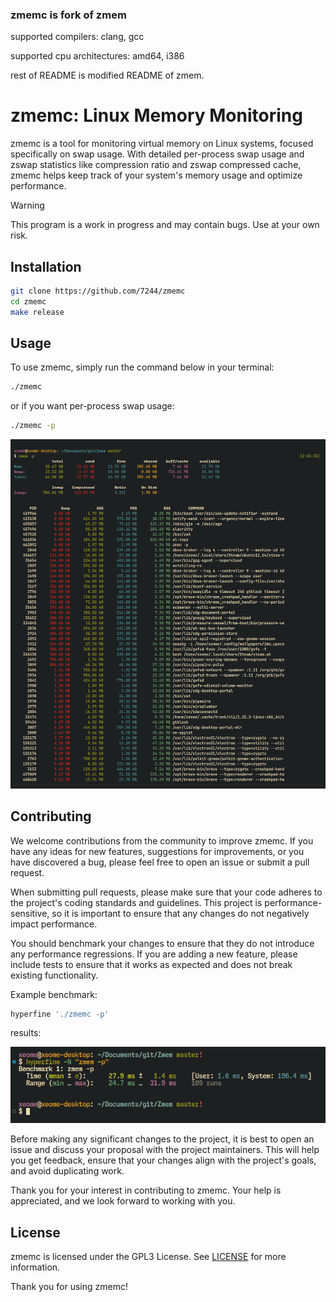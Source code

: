 ### zmemc is fork of zmem

supported compilers: clang, gcc

supported cpu architectures: amd64, i386

rest of README is modified README of zmem.

# zmemc: Linux Memory Monitoring

zmemc is a tool for monitoring virtual memory on Linux systems, focused specifically on swap usage. With detailed per-process swap usage and zswap statistics like compression ratio and zswap compressed cache, zmemc helps keep track of your system's memory usage and optimize performance.

> [!WARNING]
> This program is a work in progress and may contain bugs. Use at your own risk.

## Installation

```sh
git clone https://github.com/7244/zmemc
cd zmemc
make release
```

## Usage

To use zmemc, simply run the command below in your terminal:

```bash
./zmemc
```

or if you want per-process swap usage:

```bash
./zmemc -p
```

![zmem](assets/zmem.png)

## Contributing

We welcome contributions from the community to improve zmemc. If you have any ideas for new features, suggestions for improvements, or you have discovered a bug, please feel free to open an issue or submit a pull request.

When submitting pull requests, please make sure that your code adheres to the project's coding standards and guidelines. This project is performance-sensitive, so it is important to ensure that any changes do not negatively impact performance.

You should benchmark your changes to ensure that they do not introduce any performance regressions. If you are adding a new feature, please include tests to ensure that it works as expected and does not break existing functionality.

Example benchmark:

```sh
hyperfine './zmemc -p'
```

results:

![benchmark](assets/hyperfine.png)

Before making any significant changes to the project, it is best to open an issue and discuss your proposal with the project maintainers. This will help you get feedback, ensure that your changes align with the project's goals, and avoid duplicating work.

Thank you for your interest in contributing to zmemc. Your help is appreciated, and we look forward to working with you.

## License

zmemc is licensed under the GPL3 License. See [LICENSE](LICENSE) for more information.

Thank you for using zmemc!
